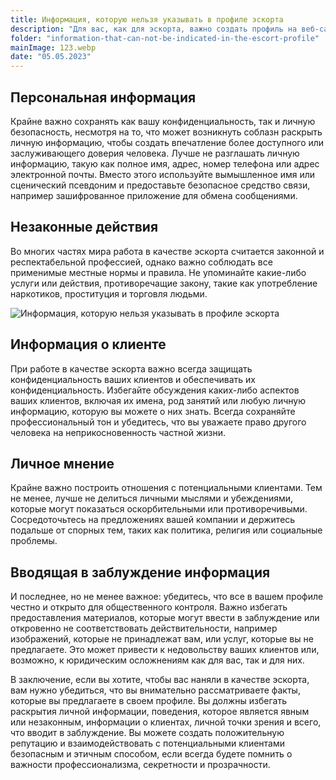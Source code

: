 ```yaml
---
title: Информация, которую нельзя указывать в профиле эскорта
description: "Для вас, как для эскорта, важно создать профиль на веб-сайте или платформе, чтобы продвигать свои услуги и общаться с людьми, которые заинтересованы в том, чтобы нанять вас. Однако существуют определенные категории информации, которые не следует включать в ваш профиль, поскольку они могут быть неуместными, аморальными или даже незаконными. По возможности следует избегать использования этих категорий. В следующих параграфах мы рассмотрим несколько фрагментов информации, которые не следует включать в профиль эскорта."
folder: "information-that-can-not-be-indicated-in-the-escort-profile"
mainImage: 123.webp
date: "05.05.2023"
---
```


## Персональная информация

Крайне важно сохранять как вашу конфиденциальность, так и личную безопасность, несмотря на то, что может возникнуть соблазн раскрыть личную информацию, чтобы создать впечатление более доступного или заслуживающего доверия человека. Лучше не разглашать личную информацию, такую как полное имя, адрес, номер телефона или адрес электронной почты. Вместо этого используйте вымышленное имя или сценический псевдоним и предоставьте безопасное средство связи, например зашифрованное приложение для обмена сообщениями.

## Незаконные действия

Во многих частях мира работа в качестве эскорта считается законной и респектабельной профессией, однако важно соблюдать все применимые местные нормы и правила. Не упоминайте какие-либо услуги или действия, противоречащие закону, такие как употребление наркотиков, проституция и торговля людьми.

![Информация, которую нельзя указывать в профиле эскорта](/assets/img/media/information-that-can-not-be-indicated-in-the-escort-profile/123.webp "Не указывай это в эскорт профиле")

## Информация о клиенте

При работе в качестве эскорта важно всегда защищать конфиденциальность ваших клиентов и обеспечивать их конфиденциальность. Избегайте обсуждения каких-либо аспектов ваших клиентов, включая их имена, род занятий или любую личную информацию, которую вы можете о них знать. Всегда сохраняйте профессиональный тон и убедитесь, что вы уважаете право другого человека на неприкосновенность частной жизни.

## Личное мнение

Крайне важно построить отношения с потенциальными клиентами. Тем не менее, лучше не делиться личными мыслями и убеждениями, которые могут показаться оскорбительными или противоречивыми. Сосредоточьтесь на предложениях вашей компании и держитесь подальше от спорных тем, таких как политика, религия или социальные проблемы.

## Вводящая в заблуждение информация

И последнее, но не менее важное: убедитесь, что все в вашем профиле честно и открыто для общественного контроля. Важно избегать предоставления материалов, которые могут ввести в заблуждение или откровенно не соответствовать действительности, например изображений, которые не принадлежат вам, или услуг, которые вы не предлагаете. Это может привести к недовольству ваших клиентов или, возможно, к юридическим осложнениям как для вас, так и для них.

В заключение, если вы хотите, чтобы вас наняли в качестве эскорта, вам нужно убедиться, что вы внимательно рассматриваете факты, которые вы предлагаете в своем профиле. Вы должны избегать раскрытия личной информации, поведения, которое является явным или незаконным, информации о клиентах, личной точки зрения и всего, что вводит в заблуждение. Вы можете создать положительную репутацию и взаимодействовать с потенциальными клиентами безопасным и этичным способом, если всегда будете помнить о важности профессионализма, секретности и прозрачности.